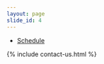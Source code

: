 ```yaml
---
layout: page
slide_id: 4
---
```


<div class="row">

<div class="col-xs-12 col-sm-12 col-md-12 col-lg-10 offset-lg-1 col-xl-10 offset-xl-1">


<div id="adobe-dc-view" style="width: 800px;"></div>
<script src="https://documentservices.adobe.com/view-sdk/viewer.js"></script>
<script type="text/javascript">
	document.addEventListener("adobe_dc_view_sdk.ready", function(){ 
		var adobeDCView = new AdobeDC.View({clientId: "28b4895f210d44edb3d5eefe7945ca8a", divId: "adobe-dc-view"});
		adobeDCView.previewFile({
			content:{location: {url: "/assets/timetable.pdf"}},
			metaData:{fileName: "timetable.pdf"}
		}, {embedMode: "IN_LINE"});
	});
</script>

<ul>
<li> <a href="/assets/timetable.pdf">Schedule </a> </li>
</ul>

<!--<li> <a href="/assets/book-of-abstracts.pdf"> Book of Abstracts </a> </li>-->
<!--<li> <a href="/shortcourse"> Short course: Modern STL </a> </li>-->
<!--<li> <a href="https://www.youtube.com/playlist?list=PL7vEgTL3FalZ7xBUvYrlgacIhc3CqbYAM">Recorded talks</a> </li>-->
<!--<li> <a href="https://zenodo.org/communities/wamta23/?page=1&size=20">Collection of slides and posters</a> </li>-->

{% include contact-us.html %}
